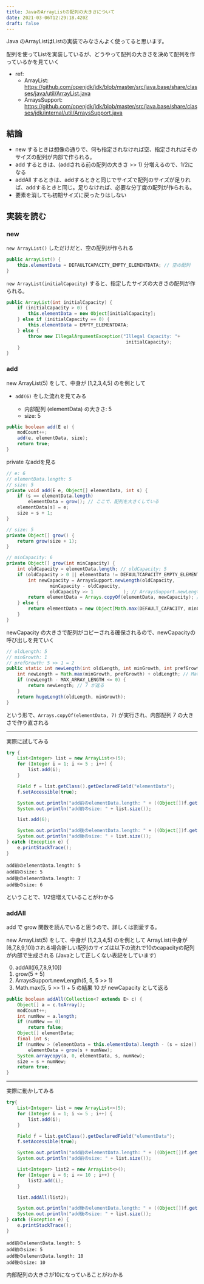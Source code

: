 ```yaml
---
title: JavaのArrayListの配列の大きさについて
date: 2021-03-06T12:29:18.420Z
draft: false
---
```



Java のArrayListはListの実装でみなさんよく使ってると思います。

配列を使ってListを実装しているが、どうやって配列の大きさを決めて配列を作っているかを見ていく


- ref: 
  - ArrayList: https://github.com/openjdk/jdk/blob/master/src/java.base/share/classes/java/util/ArrayList.java
  - ArraysSupport: https://github.com/openjdk/jdk/blob/master/src/java.base/share/classes/jdk/internal/util/ArraysSupport.java



## 結論


- new するときは想像の通りで、何も指定されなければ空、指定されればそのサイズの配列が内部で作られる。
- add するときは、(addされる前の配列の大きさ >> 1) 分増えるので、1/2になる
- addAll するときは、addするときと同じでサイズで配列のサイズが足りれば、addするときと同じ。足りなければ、必要な分丁度の配列が作られる。
- 要素を消しても初期サイズに戻ったりはしない


## 実装を読む


### new


`new ArrayList()` しただけだと、空の配列が作られる



```java
public ArrayList() {
    this.elementData = DEFAULTCAPACITY_EMPTY_ELEMENTDATA; // 空の配列
}
```



`new ArrayList(initialCapacity)` すると、指定したサイズの大きさの配列が作られる。




```java
public ArrayList(int initialCapacity) {
    if (initialCapacity > 0) {
        this.elementData = new Object[initialCapacity];
    } else if (initialCapacity == 0) {
        this.elementData = EMPTY_ELEMENTDATA;
    } else {
        throw new IllegalArgumentException("Illegal Capacity: "+
                                            initialCapacity);
    }
}
```


### add


new ArrayList(5) をして、中身が [1,2,3,4,5] のを例として


- `add(6)` をした流れを見てみる

  - 内部配列 (elementData) の大きさ: 5
  - size: 5


```java
public boolean add(E e) {
    modCount++;
    add(e, elementData, size);
    return true;
}
```



private なaddを見る


```java
// e: 6
// elementData.length: 5
// size: 5
private void add(E e, Object[] elementData, int s) {
    if (s == elementData.length)
        elementData = grow(); // ここで、配列を大きくしている
    elementData[s] = e;
    size = s + 1;
}
```


```java
// size: 5
private Object[] grow() {
    return grow(size + 1);
}

// minCapacity: 6
private Object[] grow(int minCapacity) {
    int oldCapacity = elementData.length; // oldCapacity: 5
    if (oldCapacity > 0 || elementData != DEFAULTCAPACITY_EMPTY_ELEMENTDATA) {
        int newCapacity = ArraysSupport.newLength(oldCapacity,
                minCapacity - oldCapacity,
                oldCapacity >> 1           ); // ArraysSupport.newLength(5, 1, 5 >> 1) で呼び出し
        return elementData = Arrays.copyOf(elementData, newCapacity); // 配列の作り直し
    } else {
        return elementData = new Object[Math.max(DEFAULT_CAPACITY, minCapacity)];
    }
}
```


newCapacity の大きさで配列がコピーされる確保されるので、newCapacityの呼び出しを見ていく


```java
// oldLength: 5
// minGrowth: 1
// prefGrowth: 5 >> 1 = 2
public static int newLength(int oldLength, int minGrowth, int prefGrowth) {
    int newLength = Math.max(minGrowth, prefGrowth) + oldLength; // Math.max(1, 5 >> 1) + 5 = 7
    if (newLength - MAX_ARRAY_LENGTH <= 0) {
        return newLength; // 7 が返る
    }
    return hugeLength(oldLength, minGrowth);
}
```


という形で、`Arrays.copyOf(elementData, 7)` が実行され、内部配列 7 の大きさで作り直される


---


実際に試してみる


```java
try {
    List<Integer> list = new ArrayList<>(5);
    for (Integer i = 1; i <= 5 ; i++) {
        list.add(i);
    }

    Field f = list.getClass().getDeclaredField("elementData");
    f.setAccessible(true);  

    System.out.println("add前のelementData.length: " + ((Object[])f.get(list)).length);
    System.out.println("add前のsize: " + list.size());

    list.add(6);

    System.out.println("add後のelementData.length: " + ((Object[])f.get(list)).length);
    System.out.println("add後のsize: " + list.size());
} catch (Exception e) {
    e.printStackTrace();
}
```


```
add前のelementData.length: 5
add前のsize: 5
add後のelementData.length: 7
add後のsize: 6
```


ということで、1/2倍増えていることがわかる


### addAll


add で grow 関数を読んでいると思うので、詳しくは割愛する。

new ArrayList(5) をして、中身が [1,2,3,4,5] のを例として ArrayList(中身が[6,7,8,9,10])される場合新しい配列のサイズは以下の流れで10のcapacityの配列が内部で生成される (Javaとして正しくない表記をしています)

0. addAll([6,7,8,9,10])
1. grow(5 + 5)
2. ArraysSupport.newLength(5, 5, 5 >> 1)
3. Math.max(5, 5 >> 1) + 5 の結果 10 が newCapacity として返る





```java
public boolean addAll(Collection<? extends E> c) {
    Object[] a = c.toArray();
    modCount++;
    int numNew = a.length;
    if (numNew == 0)
        return false;
    Object[] elementData;
    final int s;
    if (numNew > (elementData = this.elementData).length - (s = size))
        elementData = grow(s + numNew);
    System.arraycopy(a, 0, elementData, s, numNew);
    size = s + numNew;
    return true;
}
```

---


実際に動かしてみる


```java
try{
    List<Integer> list = new ArrayList<>(5);
    for (Integer i = 1; i <= 5 ; i++) {
        list.add(i);
    }

    Field f = list.getClass().getDeclaredField("elementData");
    f.setAccessible(true);  

    System.out.println("add前のelementData.length: " + ((Object[])f.get(list)).length);
    System.out.println("add前のsize: " + list.size());

    List<Integer> list2 = new ArrayList<>();
    for (Integer i = 6; i <= 10 ; i++) {
        list2.add(i);
    }

    list.addAll(list2);

    System.out.println("add後のelementData.length: " + ((Object[])f.get(list)).length);
    System.out.println("add後のsize: " + list.size());
} catch (Exception e) {
    e.printStackTrace();
}
```


```
add前のelementData.length: 5
add前のsize: 5
add後のelementData.length: 10
add後のsize: 10
```


内部配列の大きさが10になっていることがわかる